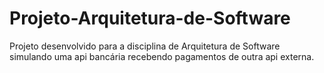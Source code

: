 # Projeto-Arquitetura-de-Software

Projeto desenvolvido para a disciplina de Arquitetura de Software simulando uma api bancária recebendo pagamentos de outra api externa.

